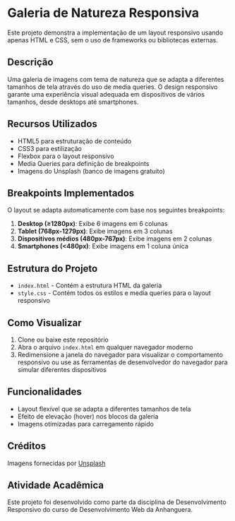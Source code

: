 # Galeria de Natureza Responsiva

Este projeto demonstra a implementação de um layout responsivo usando apenas HTML e CSS, sem o uso de frameworks ou bibliotecas externas.

## Descrição

Uma galeria de imagens com tema de natureza que se adapta a diferentes tamanhos de tela através do uso de media queries. O design responsivo garante uma experiência visual adequada em dispositivos de vários tamanhos, desde desktops até smartphones.

## Recursos Utilizados

- HTML5 para estruturação de conteúdo
- CSS3 para estilização
- Flexbox para o layout responsivo
- Media Queries para definição de breakpoints
- Imagens do Unsplash (banco de imagens gratuito)

## Breakpoints Implementados

O layout se adapta automaticamente com base nos seguintes breakpoints:

1. **Desktop (≥1280px)**: Exibe 6 imagens em 6 colunas
2. **Tablet (768px-1279px)**: Exibe imagens em 3 colunas
3. **Dispositivos médios (480px-767px)**: Exibe imagens em 2 colunas
4. **Smartphones (<480px)**: Exibe imagens em 1 coluna única

## Estrutura do Projeto

- `index.html` - Contém a estrutura HTML da galeria
- `style.css` - Contém todos os estilos e media queries para o layout responsivo

## Como Visualizar

1. Clone ou baixe este repositório
2. Abra o arquivo `index.html` em qualquer navegador moderno
3. Redimensione a janela do navegador para visualizar o comportamento responsivo ou use as ferramentas de desenvolvedor do navegador para simular diferentes dispositivos

## Funcionalidades

- Layout flexível que se adapta a diferentes tamanhos de tela
- Efeito de elevação (hover) nos blocos da galeria
- Imagens otimizadas para carregamento rápido

## Créditos

Imagens fornecidas por [Unsplash](https://unsplash.com)

## Atividade Acadêmica

Este projeto foi desenvolvido como parte da disciplina de Desenvolvimento Responsivo do curso de Desenvolvimento Web da Anhanguera.
